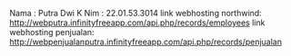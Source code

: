 Nama : Putra Dwi K
Nim : 22.01.53.3014
link webhosting northwind: http://webputra.infinityfreeapp.com/api.php/records/employees
link webhosting penjualan: http://webpenjualanputra.infinityfreeapp.com/api.php/records/penjualan
